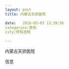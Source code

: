 ```yaml
--- 
layout: post 
title: 内蒙古天骄医院

date:   2016-05-03 13:39:56 
categories:其他  
city:呼和浩特
  
--- 
```

   
内蒙古天骄医院

信息


